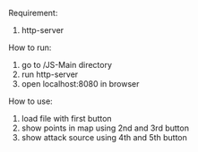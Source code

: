 
Requirement:
1. http-server

How to run:
1. go to /JS-Main directory
2. run http-server
3. open localhost:8080 in browser

How to use:
1. load file with first button
2. show points in map using 2nd and 3rd button
3. show attack source using 4th and 5th button
